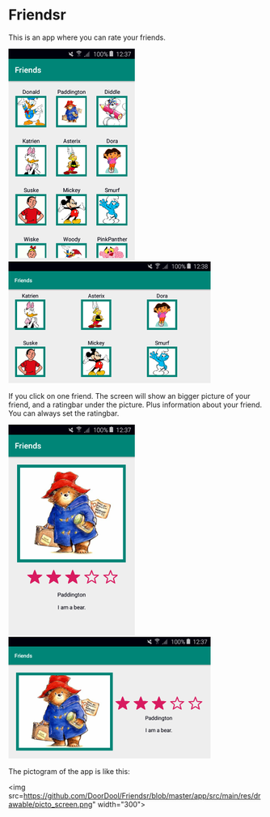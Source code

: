# Friendsr

This is an app where you can rate your friends.

<img src="https://github.com/DoorDool/Friendsr/blob/master/app/src/main/res/drawable/layout.png" width="250">
<img src="https://github.com/DoorDool/Friendsr/blob/master/app/src/main/res/drawable/layout_landscape.png" width="400">

If you click on one friend. The screen will show an bigger picture of your friend, and a ratingbar under the picture. Plus information about your friend.
You can always set the ratingbar.

<img src="https://github.com/DoorDool/Friendsr/blob/master/app/src/main/res/drawable/item.png" width="250">
<img src="https://github.com/DoorDool/Friendsr/blob/master/app/src/main/res/drawable/item_landscape.png" width="400">

The pictogram of the app is like this:

<img src=https://github.com/DoorDool/Friendsr/blob/master/app/src/main/res/drawable/picto_screen.png" width="300">

